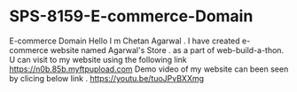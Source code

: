 # SPS-8159-E-commerce-Domain
E-commerce Domain
Hello I m Chetan Agarwal . I have created e-commerce website named Agarwal's Store . as a part of web-build-a-thon. U can visit to my website using the following link
https://n0b.85b.myftpupload.com
Demo video of my website can been seen by clicing below link .
https://youtu.be/tuoJPvBXXmg
